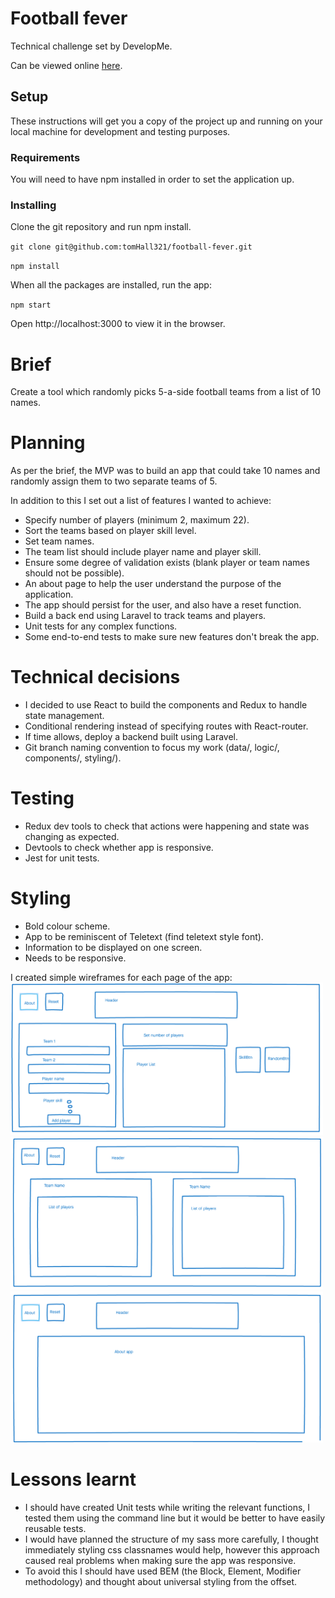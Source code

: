 # Football fever

Technical challenge set by DevelopMe.

Can be viewed online [here](http://https://tomhall321.github.io/football-fever/).

## Setup

These instructions will get you a copy of the project up and running on your local machine for development and testing purposes.

### Requirements

You will need to have npm installed in order to set the application up.

### Installing

Clone the git repository and run npm install.

`git clone git@github.com:tomHall321/football-fever.git`

`npm install`

When all the packages are installed, run the app:

`npm start`

Open http://localhost:3000 to view it in the browser.

# Brief

Create a tool which randomly picks 5-a-side football teams from a list of 10 names.

# Planning

As per the brief, the MVP was to build an app that could take 10 names and randomly assign them to two separate teams of 5.
 
In addition to this I set out a list of features I wanted to achieve:

- Specify number of players (minimum 2, maximum 22).
- Sort the teams based on player skill level.
- Set team names.
- The team list should include player name and player skill.
- Ensure some degree of validation exists (blank player or team names should not be possible).
- An about page to help the user understand the purpose of the application.
- The app should persist for the user, and also have a reset function.
- Build a back end using Laravel to track teams and players.
- Unit tests for any complex functions.
- Some end-to-end tests to make sure new features don't break the app.

# Technical decisions

- I decided to use React to build the components and Redux to handle state management.
- Conditional rendering instead of specifying routes with React-router.
- If time allows, deploy a backend built using Laravel.
- Git branch naming convention to focus my work (data/, logic/, components/, styling/).

# Testing

- Redux dev tools to check that actions were happening and state was changing as expected.
- Devtools to check whether app is responsive.
- Jest for unit tests. 

# Styling

- Bold colour scheme.
- App to be reminiscent of Teletext (find teletext style font).
- Information to be displayed on one screen.
- Needs to be responsive.

I created simple wireframes for each page of the app: 
<img src="src/styles/images/playerPage.png" width="500px">
<img src="src/styles/images/teamPage.png" width="500px">
<img src="src/styles/images/aboutPage.png" width="500px">

# Lessons learnt

- I should have created Unit tests while writing the relevant functions, I tested them using the command line but it would be better to have easily reusable tests.
- I would have planned the structure of my sass more carefully, I thought immediately styling css classnames would help, however this approach caused real problems when making sure the app was responsive.
- To avoid this I should have used BEM (the Block, Element, Modifier methodology) and thought about universal styling from the offset.